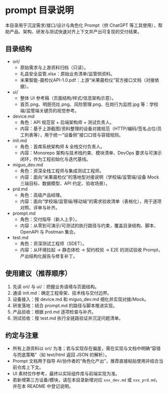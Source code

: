 # prompt 目录说明

本目录用于沉淀需求/接口/设计与角色化 Prompt（供 ChatGPT 等工具使用），帮助产品、架构、研发与测试快速对齐上下文并产出可复现的交付结果。

## 目录结构
- ori/
  - 原始需求与上游资料归档（只读）。
  - 礼县安全监管.xlsx：原始业务清单/监管侧资料。
  - 米果智能-晨检仪API-1.0.pdf：上游“米果晨检仪”官方接口文档（对接依据）。
- ui/
  - 整体 UI 参考稿（页面结构/样式/信息架构示意）。
  - 首页.png、明厨亮灶.png、风险管理.png、在岗行为监控.jpg 等：学校端/监管端关键页的视觉参考。
- device.md
  - 角色：API 规范官 + 后端架构师 + 测试负责人。
  - 内容：基于上游截图/资料整理的设备对接规范（HTTP/编码/签名占位/员工列表等），用于统一“设备侧”接口口径与容错规则。
- init.md
  - 角色：首席系统架构师 & 全栈交付负责人。
  - 内容：Monorepo 架构与技术栈约束、模块清单、DevOps 要求与可演示闭环，作为工程初始化与迭代基线。
- miguo_dev.md
  - 角色：资深全栈工程师与集成测试工程师。
  - 内容：面向“米果晨检仪”的落地型对接说明（学校端/监管端/设备 Mock 三端目标、数据模型、API 约定、验收场景）。
- prd.md
  - 角色：高级产品经理。
  - 内容：面向“学校端/监管端/移动端”的需求验收清单（表格化），用于逐项对照、评审与补齐。
- prompt.md
  - 角色：交付指导（新人上手）。
  - 内容：从零到可演示/可测试的执行路径与约束，覆盖目录结构、脚本、OpenAPI 与 Postman 集合。
- test.md
  - 角色：资深测试工程师（SDET）。
  - 内容：从环境拉起 → 静态体检 → 契约校验 → E2E 的测试验收 Prompt，产出结构化报告与修复补丁。

## 使用建议（推荐顺序）
1) 先读 ori/ 与 ui/：把握业务语境与页面结构。
2) 通读 init.md：确定工程骨架、技术栈与交付边界。
3) 设备接入：按 device.md 和 miguo_dev.md 细化并实现对接/Mock。
4) 研发落地：结合 prompt.md 的路径与脚本推进实现。
5) 产品验收：根据 prd.md 逐项检查与补齐。
6) 测试验收：按 test.md 执行全链路验证并沉淀问题清单。

## 约定与注意
- 所有上游资料以 ori/ 为准；若与实现存在偏差，需在实现与文档中明确“容错与兜底策略”（如 text/html 返回 JSON 的解析）。
- Prompt 文档用于指导 AI/协作者的“角色化产出”，推荐直接粘贴使用并结合当前仓库上下文。
- UI 素材仅作参考，最终以实际组件库与前端实现为准。
- 若新增第三方设备/模块，请在本目录新增对应 `xxx_dev.md` 或 `xxx_prd.md`，并在本 README 中登记说明。

